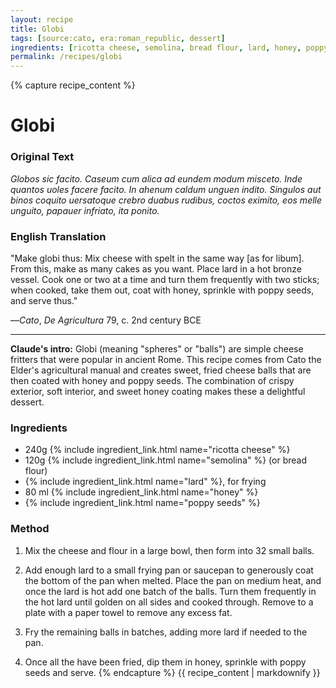 ```yaml
---
layout: recipe
title: Globi
tags: [source:cato, era:roman_republic, dessert]
ingredients: [ricotta cheese, semolina, bread flour, lard, honey, poppy seeds]
permalink: /recipes/globi
---
```


{% capture recipe_content %}
# Globi

### Original Text
*Globos sic facito. Caseum cum alica ad eundem modum misceto. Inde quantos uoles facere facito. In ahenum caldum unguen indito. Singulos aut binos coquito uersatoque crebro duabus rudibus, coctos eximito, eos melle unguito, papauer infriato, ita ponito.*

### English Translation
"Make globi thus: Mix cheese with spelt in the same way [as for libum]. From this, make as many cakes as you want. Place lard in a hot bronze vessel. Cook one or two at a time and turn them frequently with two sticks; when cooked, take them out, coat with honey, sprinkle with poppy seeds, and serve thus."

—*Cato*, *De Agricultura* 79, c. 2nd century BCE

___

**Claude's intro:** Globi (meaning "spheres" or "balls") are simple cheese fritters that were popular in ancient Rome. This recipe comes from Cato the Elder's agricultural manual and creates sweet, fried cheese balls that are then coated with honey and poppy seeds. The combination of crispy exterior, soft interior, and sweet honey coating makes these a delightful dessert.

### Ingredients
- 240g {% include ingredient_link.html name="ricotta cheese" %}  
- 120g {% include ingredient_link.html name="semolina" %} (or bread flour)  
- {% include ingredient_link.html name="lard" %}, for frying  
- 80 ml {% include ingredient_link.html name="honey" %}  
- {% include ingredient_link.html name="poppy seeds" %}

### Method
1. Mix the cheese and flour in a large bowl, then form into 32 small balls.

2. Add enough lard to a small frying pan or saucepan to generously coat the bottom of the pan when melted. Place the pan on medium heat, and once the lard is hot add one batch of the balls. Turn them frequently in the hot lard until golden on all sides and cooked through. Remove to a plate with a paper towel to remove any excess fat.

3. Fry the remaining balls in batches, adding more lard if needed to the pan.

4. Once all the have been fried, dip them in honey, sprinkle with poppy seeds and serve.
{% endcapture %}
{{ recipe_content | markdownify }}